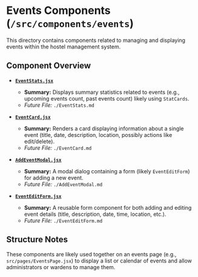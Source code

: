 # Events Components (`/src/components/events`)

This directory contains components related to managing and displaying events within the hostel management system.

## Component Overview

- **[`EventStats.jsx`](./EventStats.md)**

  - **Summary:** Displays summary statistics related to events (e.g., upcoming events count, past events count) likely using `StatCards`.
  - _Future File:_ `./EventStats.md`

- **[`EventCard.jsx`](./EventCard.md)**

  - **Summary:** Renders a card displaying information about a single event (title, date, description, location, possibly actions like edit/delete).
  - _Future File:_ `./EventCard.md`

- **[`AddEventModal.jsx`](./AddEventModal.md)**

  - **Summary:** A modal dialog containing a form (likely `EventEditForm`) for adding a new event.
  - _Future File:_ `./AddEventModal.md`

- **[`EventEditForm.jsx`](./EventEditForm.md)**
  - **Summary:** A reusable form component for both adding and editing event details (title, description, date, time, location, etc.).
  - _Future File:_ `./EventEditForm.md`

## Structure Notes

These components are likely used together on an events page (e.g., `src/pages/EventsPage.jsx`) to display a list or calendar of events and allow administrators or wardens to manage them.
